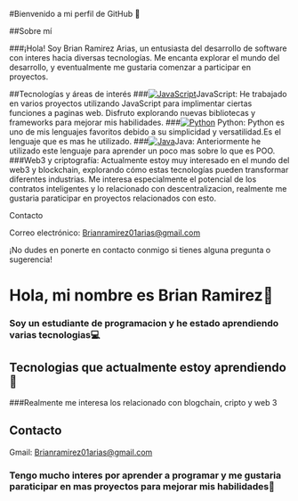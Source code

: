 #Bienvenido a mi perfil de GitHub 🚀

##Sobre mí

###¡Hola! Soy Brian Ramirez Arias, un entusiasta del desarrollo de software con interes hacia diversas tecnologías. Me encanta explorar el mundo del desarrollo, y eventualmente me gustaria comenzar a participar en proyectos. 

##Tecnologías y áreas de interés
###[![JavaScript](https://img.shields.io/badge/JavaScript-F7DF1E?style=for-the-badge&logo=javascript&logoColor=white&labelColor=101010)]()JavaScript: He trabajado en varios proyectos utilizando JavaScript para implimentar ciertas funciones a paginas web. Disfruto explorando nuevas bibliotecas y frameworks para mejorar mis habilidades.
###[![Python](https://img.shields.io/badge/Python-yellow?style=for-the-badge&logo=python&logoColor=white&labelColor=101010)]() Python: Python es uno de mis lenguajes favoritos debido a su simplicidad y versatilidad.Es el lenguaje que es mas he utilizado. 
###[![Java](https://img.shields.io/badge/Java-007396?style=for-the-badge&logo=java&logoColor=white&labelColor=101010)]()Java: Anteriormente he utilizado este lenguaje para aprender un poco mas sobre lo que es POO.
###Web3 y criptografía: Actualmente estoy muy interesado en el mundo del web3 y blockchain, explorando cómo estas tecnologías pueden transformar diferentes industrias. Me interesa especialmente el potencial de los contratos inteligentes y lo relacionado con  descentralizacion, realmente me gustaria paraticipar en proyectos relacionados con esto.

Contacto

Correo electrónico: Brianramirez01arias@gmail.com

¡No dudes en ponerte en contacto conmigo si tienes alguna pregunta o sugerencia!
# Hola, mi nombre es Brian Ramirez👋

### Soy un estudiante de programacion y he estado aprendiendo varias tecnologias💻


## Tecnologias que actualmente estoy aprendiendo 💾

###Realmente me interesa los relacionado con blogchain, cripto y web 3

## Contacto
Gmail: Brianramirez01arias@gmail.com

### Tengo mucho interes por aprender a programar y me gustaria paraticipar en mas proyectos para mejorar mis habilidades🌱 
   

<!--
**BraCR10/BraCR10** is a ✨ _special_ ✨ repository because its `README.md` (this file) appears on your GitHub profile.

Here are some ideas to get you started:

- 🔭 I’m currently working on ...
- 🌱 I’m currently learning ...
- 👯 I’m looking to collaborate on ...
- 🤔 I’m looking for help with ...
- 💬 Ask me about ...
- 📫 How to reach me: ...
- 😄 Pronouns: ...
- ⚡ Fun fact: ...
-->
